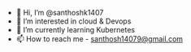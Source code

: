 - 👋 Hi, I’m @santhoshk1407
- 👀 I’m interested in cloud & Devops
- 🌱 I’m currently learning Kubernetes
- 📫 How to reach me - santhosh14079@gmail.com

